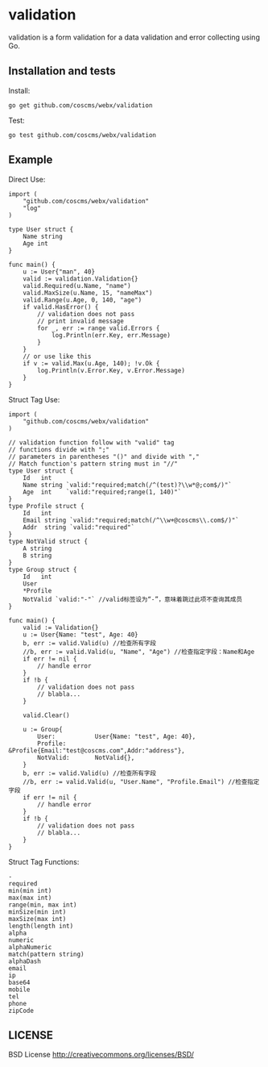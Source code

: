 validation
==============

validation is a form validation for a data validation and error collecting using Go.

## Installation and tests

Install:

	go get github.com/coscms/webx/validation

Test:

	go test github.com/coscms/webx/validation

## Example

Direct Use:

	import (
		"github.com/coscms/webx/validation"
		"log"
	)

	type User struct {
		Name string
		Age int
	}

	func main() {
		u := User{"man", 40}
		valid := validation.Validation{}
		valid.Required(u.Name, "name")
		valid.MaxSize(u.Name, 15, "nameMax")
		valid.Range(u.Age, 0, 140, "age")
		if valid.HasError() {
			// validation does not pass
			// print invalid message
			for _, err := range valid.Errors {
				log.Println(err.Key, err.Message)
			}
		}
		// or use like this
		if v := valid.Max(u.Age, 140); !v.Ok {
			log.Println(v.Error.Key, v.Error.Message)
		}
	}

Struct Tag Use:

	import (
		"github.com/coscms/webx/validation"
	)

	// validation function follow with "valid" tag
	// functions divide with ";"
	// parameters in parentheses "()" and divide with ","
	// Match function's pattern string must in "//"
	type User struct {
		Id   int
		Name string `valid:"required;match(/^(test)?\\w*@;com$/)"`
		Age  int    `valid:"required;range(1, 140)"`
	}
	type Profile struct {
		Id   int
		Email string `valid:"required;match(/^\\w+@coscms\\.com$/)"`
		Addr  string `valid:"required"`
	}
	type NotValid struct {
		A string
		B string
	}
	type Group struct {
		Id   int
		User
		*Profile
		NotValid `valid:"-"` //valid标签设为“-”，意味着跳过此项不查询其成员
	}

	func main() {
		valid := Validation{}
		u := User{Name: "test", Age: 40}
		b, err := valid.Valid(u) //检查所有字段
		//b, err := valid.Valid(u, "Name", "Age") //检查指定字段：Name和Age
		if err != nil {
			// handle error
		}
		if !b {
			// validation does not pass
			// blabla...
		}

		valid.Clear()

		u := Group{
			User:           User{Name: "test", Age: 40},
			Profile:        &Profile{Email:"test@coscms.com",Addr:"address"},
			NotValid:       NotValid{},
		}
		b, err := valid.Valid(u) //检查所有字段
		//b, err := valid.Valid(u, "User.Name", "Profile.Email") //检查指定字段
		if err != nil {
			// handle error
		}
		if !b {
			// validation does not pass
			// blabla...
		}
	}

Struct Tag Functions:

	-
	required
	min(min int)
	max(max int)
	range(min, max int)
	minSize(min int)
	maxSize(max int)
	length(length int)
	alpha
	numeric
	alphaNumeric
	match(pattern string)
	alphaDash
	email
	ip
	base64
	mobile
	tel
	phone
	zipCode


## LICENSE

BSD License http://creativecommons.org/licenses/BSD/
